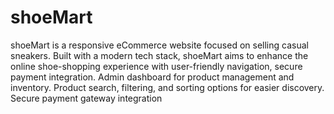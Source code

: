 # shoeMart
shoeMart is a responsive eCommerce website focused on selling  casual sneakers. Built with a modern tech stack, shoeMart aims to enhance the online shoe-shopping experience with user-friendly navigation, secure payment integration.
Admin dashboard for product management and inventory.
Product search, filtering, and sorting options for easier discovery.
Secure payment gateway integration
